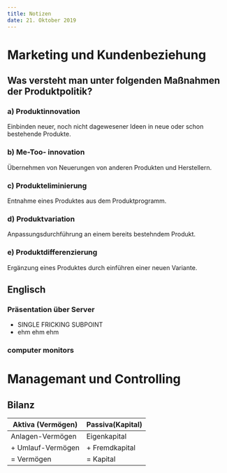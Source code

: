 ```yaml
---
title: Notizen
date: 21. Oktober 2019
---
```


**Marketing und Kundenbeziehung**
=============================

Was versteht man unter folgenden Maßnahmen der Produktpolitik?
-------------------------------------------------------------

### a) Produktinnovation
Einbinden neuer, noch nicht dagewesener Ideen in neue oder schon bestehende Produkte.

### b) Me-Too- innovation
Übernehmen von Neuerungen von anderen Produkten und Herstellern.

### c) Produkteliminierung
Entnahme eines Produktes aus dem Produktprogramm.

### d) Produktvariation
Anpassungsdurchführung an einem bereits bestehndem Produkt.

### e) Produktdifferenzierung
Ergänzung eines Produktes durch einführen einer neuen Variante.

**Englisch**
--------

### Präsentation über Server
- SINGLE FRICKING SUBPOINT
- ehm ehm ehm

### computer monitors

**Managemant und Controlling**
==============================

## Bilanz
| Aktiva (Vermögen) | Passiva(Kapital)|
|--|--|
|Anlagen-Vermögen|Eigenkapital|
|+ Umlauf-Vermögen|+ Fremdkapital|
|= Vermögen|= Kapital|


